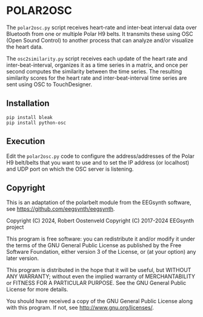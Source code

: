 # POLAR2OSC

The `polar2osc.py` script receives heart-rate and inter-beat interval data over Bluetooth from one or multiple Polar H9 belts. It transmits these using OSC (Open Sound Control) to another process that can analyze and/or visualize the heart data.

The `osc2similarity.py` script receives each update of the heart rate and inter-beat-interval, organizes it as a time series in a matrix, and once per second computes the similarity between the time series. The resulting similarity scores for the heart rate and inter-beat-interval time series are sent using OSC to TouchDesigner.

## Installation

```console
pip install bleak
pip install python-osc
```

## Execution

Edit the `polar2osc.py` code to configure the address/addresses of the Polar H9 belt/belts that you want to use and to set the IP address (or localhost) and UDP port on which the OSC server is listening.

## Copyright

This is an adaptation of the polarbelt module from the EEGsynth software, see <https://github.com/eegsynth/eegsynth>.

Copyright (C) 2024, Robert Oostenveld
Copyright (C) 2017-2024 EEGsynth project

This program is free software: you can redistribute it and/or modify it under the terms of the GNU General Public License as published by the Free Software Foundation, either version 3 of the License, or (at your option) any later version.

This program is distributed in the hope that it will be useful, but WITHOUT ANY WARRANTY; without even the implied warranty of MERCHANTABILITY or FITNESS FOR A PARTICULAR PURPOSE.  See the GNU General Public License for more details.

You should have received a copy of the GNU General Public License along with this program.  If not, see <http://www.gnu.org/licenses/>.
